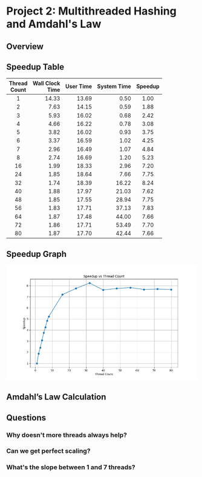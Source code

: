 # Project 2: Multithreaded Hashing and Amdahl's Law

## Overview

## Speedup Table
|Thread<br>Count|Wall Clock<br>Time|User Time|System Time|Speedup|
|:--:|--:|--:|--:|:--:|
|1|14.33|13.69| 0.50|1.00|
|2| 7.63|14.15| 0.59| 1.88|
|3| 5.93|16.02| 0.68| 2.42|
|4| 4.66|16.22| 0.78| 3.08|
|5| 3.82|16.02| 0.93| 3.75|
|6| 3.37|16.59| 1.02| 4.25|
|7| 2.96|16.49| 1.07| 4.84|
|8| 2.74|16.69| 1.20| 5.23|
|16| 1.99|18.33| 2.96| 7.20|
|24| 1.85|18.64| 7.66| 7.75|
|32| 1.74|18.39|16.22| 8.24|
|40| 1.88|17.97|21.03| 7.62|
|48| 1.85|17.55|28.94| 7.75|
|56| 1.83|17.71|37.13| 7.83|
|64| 1.87|17.48|44.00| 7.66|
|72| 1.86|17.71|53.49| 7.70|
|80| 1.87|17.70|42.44| 7.66|
## Speedup Graph
![Speedup vs Threads](speedup.png)
## Amdahl’s Law Calculation

## Questions
### Why doesn't more threads always help?

### Can we get perfect scaling?

### What's the slope between 1 and 7 threads?
